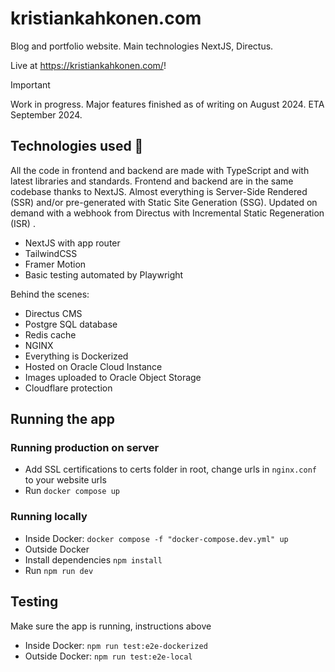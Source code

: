 # kristiankahkonen.com

Blog and portfolio website. Main technologies NextJS, Directus.

Live at https://kristiankahkonen.com/!

> [!IMPORTANT]
> Work in progress. Major features finished as of writing on August 2024. ETA September 2024.


<h2>Technologies used 🔧</h2>

All the code in frontend and backend are made with TypeScript and with latest libraries and standards. Frontend and backend are in the same codebase thanks to NextJS. Almost everything is Server-Side Rendered (SSR) and/or pre-generated with Static Site Generation (SSG). Updated on demand with a webhook from Directus with Incremental Static Regeneration (ISR)
.



- NextJS with app router
- TailwindCSS
- Framer Motion
- Basic testing automated by Playwright

Behind the scenes:

- Directus CMS
- Postgre SQL database
- Redis cache
- NGINX
- Everything is Dockerized
- Hosted on Oracle Cloud Instance
- Images uploaded to Oracle Object Storage
- Cloudflare protection


<h2>Running the app</h2>

<h3>Running production on server</h3>

-   Add SSL certifications to certs folder in root, change urls in `nginx.conf` to your website urls
-   Run `docker compose up`

<h3>Running locally</h3>

-   Inside Docker: `docker compose -f "docker-compose.dev.yml" up`
-   Outside Docker
  -  Install dependencies `npm install`
  -  Run `npm run dev`


<h2>Testing</h2>

Make sure the app is running, instructions above

- Inside Docker: `npm run test:e2e-dockerized`
- Outside Docker: `npm run test:e2e-local` 
